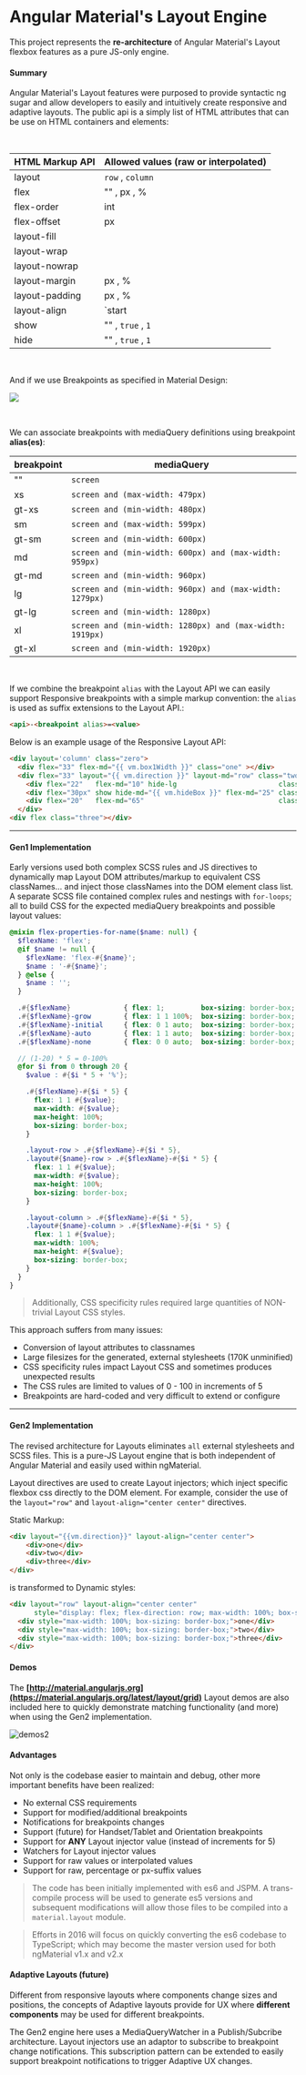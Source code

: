 # Angular Material's Layout Engine

This project represents the **re-architecture** of Angular Material's Layout flexbox features as a pure JS-only engine.

#### Summary

Angular Material's Layout features were purposed to provide syntactic ng sugar and allow developers to easily and intuitively create responsive and adaptive layouts. The public api is a simply list of HTML attributes that can be use on HTML containers and elements:

<br/>

| HTML Markup API | Allowed values (raw or interpolated) |
|-----------------|----------------------------------------------------------------------------|
|  layout         | `row` , `column`                                                          |                  
|  flex           | "" , px , %                                                              |              
|  flex-order     | int                                                                        |                       
|  flex-offset    | px                                                                         |     
|  layout-fill    |                                                                            |
|  layout-wrap    |                                                                            |                   
|  layout-nowrap  |                                                                            |                   
|  layout-margin  | px , %                                                                    |                           
|  layout-padding | px , %                                                                    |        
|  layout-align   | `start|center|end|stretch|space-around` `start|center|end|stretch|baseline`|                   
|  show           | "" , `true` , `1`                                                        | 
|  hide           | "" , `true` , `1`                                                        | 

<br/>


And if we use Breakpoints as specified in Material Design:

![](http://material-design.storage.googleapis.com/publish/material_v_4/material_ext_publish/0B8olV15J7abPSGFxemFiQVRtb1k/layout_adaptive_breakpoints_01.png)

<br/>

We can associate breakpoints with mediaQuery definitions using breakpoint **alias(es)**:

| breakpoint | mediaQuery |
|--------|--------|
| ""    | `screen`                                                |
| xs    | `screen and (max-width: 479px)`                         |
| gt-xs | `screen and (min-width: 480px)`                         |
| sm    | `screen and (max-width: 599px)`                         |
| gt-sm | `screen and (min-width: 600px)`                         |
| md    | `screen and (min-width: 600px) and (max-width: 959px)`  |
| gt-md | `screen and (min-width: 960px)`                         |
| lg    | `screen and (min-width: 960px) and (max-width: 1279px)` |
| gt-lg | `screen and (min-width: 1280px)`                        |
| xl    | `screen and (min-width: 1280px) and (max-width: 1919px)`|
| gt-xl | `screen and (min-width: 1920px)`                        |
                      
<br/>

If we combine the breakpoint `alias` with the Layout API we can easily support Responsive breakpoints with a simple markup convention: the `alias` is used as suffix extensions to the Layout API.:

```html
<api>-<breakpoint alias>=<value>
```

Below is an example usage of the Responsive Layout API:

```html
<div layout='column' class="zero">
  <div flex="33" flex-md="{{ vm.box1Width }}" class="one" ></div>
  <div flex="33" layout="{{ vm.direction }}" layout-md="row" class="two">
    <div flex="22"   flex-md="10" hide-lg                         class="two_one"></div>
    <div flex="30px" show hide-md="{{ vm.hideBox }}" flex-md="25" class="two_two"></div>
    <div flex="20"   flex-md="65"                                 class="two_three"></div>
  </div>
<div flex class="three"></div>
```

---

#### Gen1 Implementation 

Early versions used both complex SCSS rules and JS directives to dynamically map Layout DOM attributes/markup to equivalent CSS classNames... and inject those classNames into the DOM element class list. A separate SCSS file contained complex rules and nestings with `for-loops`; all to build CSS for the expected mediaQuery breakpoints and possible layout values:

```scss
@mixin flex-properties-for-name($name: null) {
  $flexName: 'flex';
  @if $name != null {
    $flexName: 'flex-#{$name}';
    $name : '-#{$name}';
  } @else {
    $name : '';
  }

  .#{$flexName}             { flex: 1;         box-sizing: border-box; }  // === flex: 1 1 0%;
  .#{$flexName}-grow        { flex: 1 1 100%;  box-sizing: border-box; }
  .#{$flexName}-initial     { flex: 0 1 auto;  box-sizing: border-box; }
  .#{$flexName}-auto        { flex: 1 1 auto;  box-sizing: border-box; }
  .#{$flexName}-none        { flex: 0 0 auto;  box-sizing: border-box; }

  // (1-20) * 5 = 0-100%
  @for $i from 0 through 20 {
    $value : #{$i * 5 + '%'};

    .#{$flexName}-#{$i * 5} {
      flex: 1 1 #{$value};
      max-width: #{$value};
      max-height: 100%;
      box-sizing: border-box;
    }

    .layout-row > .#{$flexName}-#{$i * 5},
    .layout#{$name}-row > .#{$flexName}-#{$i * 5} {
      flex: 1 1 #{$value};
      max-width: #{$value};
      max-height: 100%;
      box-sizing: border-box;
    }

    .layout-column > .#{$flexName}-#{$i * 5},
    .layout#{$name}-column > .#{$flexName}-#{$i * 5} {
      flex: 1 1 #{$value};
      max-width: 100%;
      max-height: #{$value};
      box-sizing: border-box;
    }
  }
}
```
> Additionally, CSS specificity rules required large quantities of NON-trivial Layout CSS styles.

This approach suffers from many issues:

*  Conversion of layout attributes to classnames
*  Large filesizes for the generated, external stylesheets (170K unminified)
*  CSS specificity rules impact Layout CSS and sometimes produces unexpected results
*  The CSS rules are limited to values of 0 - 100 in increments of 5
*  Breakpoints are hard-coded and very difficult to extend or configure

--- 

#### Gen2 Implementation

The revised architecture for Layouts eliminates `all` external stylesheets and SCSS files. This is a pure-JS Layout engine that is both independent of Angular Material and easily used within ngMaterial.

Layout directives are used to create Layout injectors; which inject specific flexbox css directly to the DOM element. For example, consider the use of the `layout="row"` and `layout-align="center center"` directives.

Static Markup:

```html
<div layout="{{vm.direction}}" layout-align="center center">
	<div>one</div>
	<div>two</div>
	<div>three</div>
</div>
```

is transformed to Dynamic styles:

```html
<div layout="row" layout-align="center center"
      style="display: flex; flex-direction: row; max-width: 100%; box-sizing: border-box; justify-content: center; align-content: center; align-items: center;">
  <div style="max-width: 100%; box-sizing: border-box;">one</div>
  <div style="max-width: 100%; box-sizing: border-box;">two</div>
  <div style="max-width: 100%; box-sizing: border-box;">three</div>
</div>
```

#### Demos

The **[http://material.angularjs.org](https://material.angularjs.org/latest/layout/grid)** Layout demos are also included here to quickly demonstrate matching functionality (and more) when using the Gen2 implementation.

![demos2](https://cloud.githubusercontent.com/assets/210413/11286935/cc5b325c-8edd-11e5-9723-f866ec69fd97.jpg)



#### Advantages

Not only is the codebase easier to maintain and debug, other more important benefits have been realized:

*  No external CSS requirements
*  Support for modified/additional breakpoints
*  Notifications for breakpoints changes
*  Support (future) for Handset/Tablet and Orientation breakpoints
*  Support for **ANY** Layout injector value (instead of increments for 5)
*  Watchers for Layout injector values
*  Support for raw values or interpolated values
*  Support for raw, percentage or px-suffix values

>  The code has been initially implemented with es6 and JSPM. A trans-compile process will be used to generate es5 versions and subsequent modifications will allow those files to be compiled into a `material.layout` module.

>  Efforts in 2016 will focus on quickly converting the es6 codebase to TypeScript; which may become the master version used for both ngMaterial v1.x and v2.x

#### Adaptive Layouts (future)

Different from responsive layouts where components change sizes and positions, the concepts of Adaptive layouts provide for UX where  **different components** may be used for different breakpoints. 

The Gen2 engine here uses a MediaQueryWatcher in a Publish/Subcribe architecture. Layout injectors use an adaptor to subscribe to breakpoint change notifications. This subscription pattern can be extended to easily support breakpoint notifications to trigger Adaptive UX changes.
